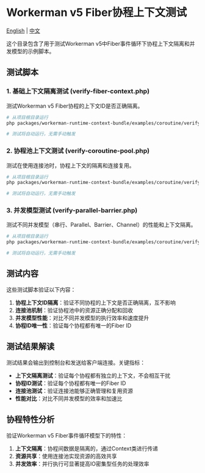 # Workerman v5 Fiber协程上下文测试

[English](README.md) | [中文](README.zh-CN.md)

这个目录包含了用于测试Workerman v5中Fiber事件循环下协程上下文隔离和并发模型的示例脚本。

## 测试脚本

### 1. 基础上下文隔离测试 (verify-fiber-context.php)

测试Workerman v5 Fiber协程的上下文ID是否正确隔离。

```bash
# 从项目根目录运行
php packages/workerman-runtime-context-bundle/examples/coroutine/verify-fiber-context.php

# 测试将自动运行，无需手动触发
```

### 2. 协程池上下文测试 (verify-coroutine-pool.php)

测试在使用连接池时，协程上下文的隔离和连接复用。

```bash
# 从项目根目录运行
php packages/workerman-runtime-context-bundle/examples/coroutine/verify-coroutine-pool.php

# 测试将自动运行，无需手动触发
```

### 3. 并发模型测试 (verify-parallel-barrier.php)

测试不同并发模型（串行、Parallel、Barrier、Channel）的性能和上下文隔离。

```bash
# 从项目根目录运行
php packages/workerman-runtime-context-bundle/examples/coroutine/verify-parallel-barrier.php

# 测试将自动运行，无需手动触发
```

## 测试内容

这些测试脚本验证以下内容：

1. **协程上下文ID隔离**：验证不同协程的上下文是否正确隔离，互不影响
2. **连接池机制**：验证协程池中的资源正确分配和回收
3. **并发模型性能**：对比不同并发模型的执行效率和速度提升
4. **协程ID唯一性**：验证每个协程都有唯一的Fiber ID

## 测试结果解读

测试结果会输出到控制台和发送给客户端连接。关键指标：

- **上下文隔离测试**：验证每个协程都有独立的上下文，不会相互干扰
- **协程ID测试**：验证每个协程都有唯一的Fiber ID
- **连接池测试**：验证连接池能够正确管理和复用资源
- **性能对比**：对比不同并发模型的效率和加速比

## 协程特性分析

验证Workerman v5 Fiber事件循环模型下的特性：

1. **上下文隔离**：协程间数据是隔离的，通过Context类进行传递
2. **资源共享**：使用连接池实现资源的高效共享
3. **并发效率**：并行执行可显著提高IO密集型任务的处理效率
